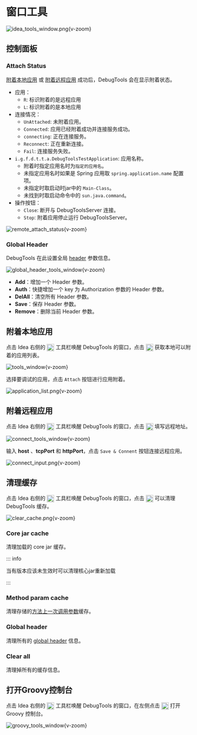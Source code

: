 # 窗口工具

![idea_tools_window.png](/images/idea_tools_window.png){v-zoom}

## 控制面板

### Attach Status

[附着本地应用](./attach-local) 或 [附着远程应用](./attach-remote) 成功后，DebugTools 会在显示附着状态。

- 应用：
  - `R`: 标识附着的是远程应用
  - `L`: 标识附着的是本地应用
- 连接情况：
  - `UnAttached`: 未附着应用。
  - `Connected`: 应用已经附着成功并连接服务成功。
  - `connecting`: 正在连接服务。
  - `Reconnect`: 正在重新连接。
  - `Fail`: 连接服务失败。
- `i.g.f.d.t.t.a.DebugToolsTestApplication`: 应用名称。
    - 附着时指定应用名时为`指定的应用名`。
    - 未指定应用名时如果是 Spring 应用取 `spring.application.name` 配置项。
    - 未指定时取启动时jar中的 `Main-Class`。
    - 未找到时取启动命令中的 `sun.java.command`。
- 操作按钮：
  - `Close`: 断开与 DebugToolsServer 连接。
  - `Stop`: 附着应用停止运行 DebugToolsServer。

![remote_attach_status](/images/remote_attach_status.png){v-zoom}

### Global Header

DebugTools 在此设置全局 [header](./header) 参数信息。

![global_header_tools_window](/images/global_header_tools_window.png){v-zoom}

- **Add**：增加一个 Header 参数。
- **Auth**：快捷增加一个 key 为 Authorization 参数的 Header 参数。
- **DelAll**：清空所有 Header 参数。
- **Save**：保存 Header 参数。
- **Remove**：删除当前 Header 参数。

## 附着本地应用

点击 Idea 右侧的 <img src="/pluginIcon.svg" style="display: inline-block; width: 20px; height: 20px; vertical-align: middle;" /> 工具栏唤醒 DebugTools 的窗口，点击 <img src="/icon/add.svg" alt="加号" style="display: inline-block; width: 20px; height: 20px; vertical-align: middle;" /> 获取本地可以附着的应用列表。

![tools_window](/images/tools_window.png){v-zoom}

选择要调试的应用，点击 `Attach` 按钮进行应用附着。

![application_list.png](/images/application_list.png){v-zoom}

## 附着远程应用

点击 Idea 右侧的 <img src="/pluginIcon.svg" style="display: inline-block; width: 20px; height: 20px; vertical-align: middle;" /> 工具栏唤醒 DebugTools 的窗口，点击 <img src="/icon/connect.svg" alt="连接" style="display: inline-block; width: 20px; height: 20px; vertical-align: middle;" /> 填写远程地址。

![connect_tools_window](/images/connect_tools_window.png){v-zoom}

输入 **host** 、**tcpPort** 和 **httpPort**，点击 `Save & Connent` 按钮连接远程应用。

![connect_input.png](/images/connect_input.png){v-zoom}

## 清理缓存

点击 Idea 右侧的 <img src="/pluginIcon.svg" style="display: inline-block; width: 20px; height: 20px; vertical-align: middle;" /> 工具栏唤醒 DebugTools 的窗口，点击 <img src="/icon/clear.svg" alt="清除" style="display: inline-block; width: 20px; height: 20px; vertical-align: middle;" /> 可以清理 DebugTools 缓存。

![clear_cache.png](/images/clear_cache.png){v-zoom}

### Core jar cache

清理加载的 core jar 缓存。

::: info

当有版本应该未生效时可以清理核心jar重新加载

:::

### Method param cache

清理存储的[方法上一次调用参数](./quick-debug#store)缓存。

### Global header

清理所有的 [global header](./header##global-header-params) 信息。

### Clear all

清理掉所有的缓存信息。

## 打开Groovy控制台

点击 Idea 右侧的 <img src="/pluginIcon.svg" style="display: inline-block; width: 20px; height: 20px; vertical-align: middle;" /> 工具栏唤醒 DebugTools 的窗口，在左侧点击 <img src="/icon/groovy.svg" alt="G" style="display: inline-block; width: 20px; height: 20px; vertical-align: middle;" /> 打开 Groovy 控制台。

![groovy_tools_window](/images/groovy_tools_window.png){v-zoom}
